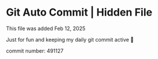 # Git Auto Commit | Hidden File

This file was added Feb 12, 2025

Just for fun and keeping my daily git commit active 🤪

commit number: 491127

